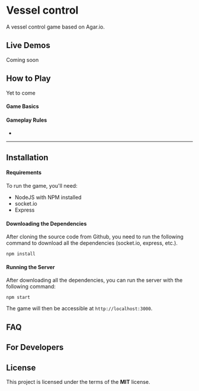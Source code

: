 Vessel control
==============

A vessel control game based on Agar.io.



## Live Demos
Coming soon

## How to Play
Yet to come
#### Game Basics


#### Gameplay Rules


-

---

## Installation


#### Requirements
To run the game, you'll need: 
- NodeJS with NPM installed
- socket.io 
- Express


#### Downloading the Dependencies
After cloning the source code from Github, you need to run the following command to download all the dependencies (socket.io, express, etc.).

```
npm install
```

#### Running the Server
After downloading all the dependencies, you can run the server with the following command:

```
npm start
```

The game will then be accessible at `http://localhost:3000`.

## FAQ


## For Developers

## License

This project is licensed under the terms of the **MIT** license.
